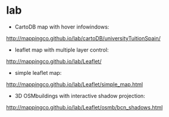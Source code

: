 lab
===

* CartoDB map with hover infowindows:

http://mappingco.github.io/lab/cartoDB/universityTuitionSpain/

* leaflet map with multiple layer control:

http://mappingco.github.io/lab/Leaflet/

* simple leaflet map:

http://mappingco.github.io/lab/Leaflet/simple_map.html

* 3D OSMbuildings with interactive shadow projection:

http://mappingco.github.io/lab/Leaflet/osmb/bcn_shadows.html